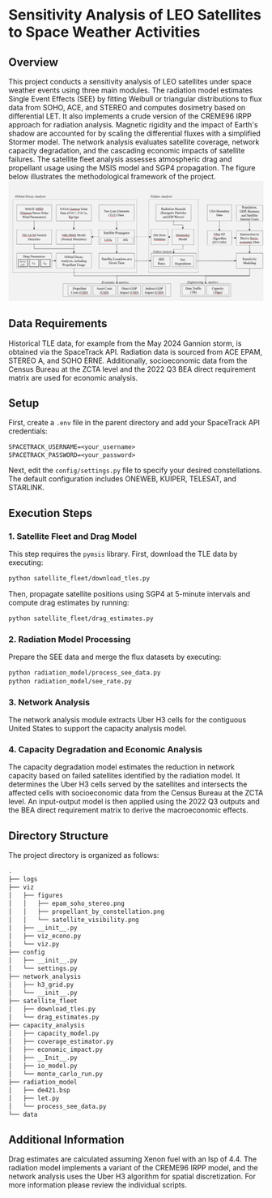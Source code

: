 # Sensitivity Analysis of LEO Satellites to Space Weather Activities

## Overview

This project conducts a sensitivity analysis of LEO satellites under space weather events using three main modules. The radiation model estimates Single Event Effects (SEE) by fitting Weibull or triangular distributions to flux data from SOHO, ACE, and STEREO and computes dosimetry based on differential LET. It also implements a crude version of the CREME96 IRPP approach for radiation analysis. Magnetic rigidity and the impact of Earth's shadow are accounted for by scaling the differential fluxes with a simplified Stormer model. The network analysis evaluates satellite coverage, network capacity degradation, and the cascading economic impacts of satellite failures. The satellite fleet analysis assesses atmospheric drag and propellant usage using the MSIS model and SGP4 propagation. The figure below illustrates the methodological framework of the project.  
![Methodology Figure](viz/figures/box.png)

## Data Requirements

Historical TLE data, for example from the May 2024 Gannion storm, is obtained via the SpaceTrack API. Radiation data is sourced from ACE EPAM, STEREO A, and SOHO ERNE. Additionally, socioeconomic data from the Census Bureau at the ZCTA level and the 2022 Q3 BEA direct requirement matrix are used for economic analysis.

## Setup

First, create a `.env` file in the parent directory and add your SpaceTrack API credentials:

```env
SPACETRACK_USERNAME=<your_username>
SPACETRACK_PASSWORD=<your_password>
```

Next, edit the `config/settings.py` file to specify your desired constellations. The default configuration includes ONEWEB, KUIPER, TELESAT, and STARLINK.

## Execution Steps

### 1. Satellite Fleet and Drag Model

This step requires the `pymsis` library. First, download the TLE data by executing:

```bash
python satellite_fleet/download_tles.py
```

Then, propagate satellite positions using SGP4 at 5-minute intervals and compute drag estimates by running:

```bash
python satellite_fleet/drag_estimates.py
```

### 2. Radiation Model Processing

Prepare the SEE data and merge the flux datasets by executing:

```bash
python radiation_model/process_see_data.py
python radiation_model/see_rate.py
```

### 3. Network Analysis

The network analysis module extracts Uber H3 cells for the contiguous United States to support the capacity analysis model.

### 4. Capacity Degradation and Economic Analysis

The capacity degradation model estimates the reduction in network capacity based on failed satellites identified by the radiation model. It determines the Uber H3 cells served by the satellites and intersects the affected cells with socioeconomic data from the Census Bureau at the ZCTA level. An input-output model is then applied using the 2022 Q3 outputs and the BEA direct requirement matrix to derive the macroeconomic effects.

## Directory Structure

The project directory is organized as follows:

```
.
├── logs
├── viz
│   ├── figures
│   │   ├── epam_soho_stereo.png
│   │   ├── propellant_by_constellation.png
│   │   └── satellite_visibility.png
│   ├── __init__.py
│   ├── viz_econo.py
│   └── viz.py
├── config
│   ├── __init__.py
│   └── settings.py
├── network_analysis
│   ├── h3_grid.py
│   └── __init__.py
├── satellite_fleet
│   ├── download_tles.py
│   └── drag_estimates.py
├── capacity_analysis
│   ├── capacity_model.py
│   ├── coverage_estimator.py
│   ├── economic_impact.py
│   ├── __Init__.py
│   ├── io_model.py
│   └── monte_carlo_run.py
├── radiation_model
│   ├── de421.bsp
│   ├── let.py
│   └── process_see_data.py
└── data
```

## Additional Information

Drag estimates are calculated assuming Xenon fuel with an Isp of 4.4. The radiation model implements a variant of the CREME96 IRPP model, and the network analysis uses the Uber H3 algorithm for spatial discretization. For more information please review the individual scripts.
